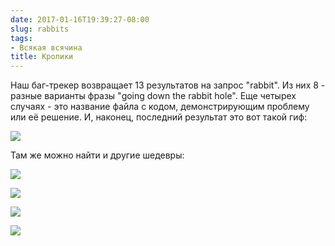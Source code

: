 ```yaml
---
date: 2017-01-16T19:39:27-08:00
slug: rabbits
tags:
- Всякая всячина
title: Кролики
---
```


Наш баг-трекер возвращает 13 результатов на запрос "rabbit". Из них 8 - разные
варианты фразы "going down the rabbit hole". Еще четырех случаях - это название
файла с кодом, демонстрирующим проблему или её решение. И, наконец, последний
результат это вот такой гиф:

![](/2017/01/TheCurseOfTheWereRabbit-RehabilitationSuccess.gif)

<!--more-->

Там же можно найти и другие шедевры:

![](/2017/01/wow_bravo.gif)

![](/2017/01/slow_clap.gif)

![](/2017/01/nope.gif)

![](/2017/01/kill_it_with_fire.gif)
